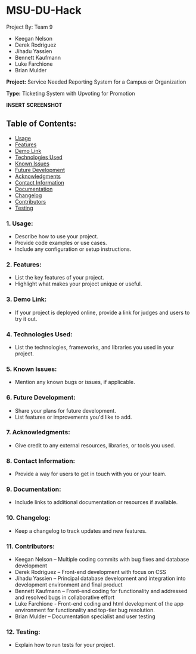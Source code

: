 # MSU-DU-Hack
Project By: Team 9
- Keegan Nelson
- Derek Rodriguez
- Jihadu Yassien
- Bennett Kaufmann
- Luke Farchione
- Brian Mulder

**Project:**
Service Needed Reporting System for a Campus or Organization

**Type:**
Ticketing System with Upvoting for Promotion

**INSERT SCREENSHOT**

## Table of Contents:
  - [Usage](#1-usage)
  - [Features](#2-features)
  - [Demo Link](#3-demo-link)
  - [Technologies Used](#4-technologies-used)
  - [Known Issues](#5-known-issues)
  - [Future Development](#6-future-development)
  - [Acknowledgments](#7-acknowledgments)
  - [Contact Information](#8-contact-information)
  - [Documentation](#9-documentation)
  - [Changelog](#10-changelog)
  - [Contributors](#11-contributors)
  - [Testing](#12-testing)

### 1. Usage:
 - Describe how to use your project.
 - Provide code examples or use cases.
 - Include any configuration or setup instructions.

### 2. Features:
 - List the key features of your project.
 - Highlight what makes your project unique or useful.

### 3. Demo Link:
 - If your project is deployed online, provide a link for judges and users to try it out.

### 4. Technologies Used:
 - List the technologies, frameworks, and libraries you used in your project.

### 5. Known Issues:
 - Mention any known bugs or issues, if applicable.

### 6. Future Development:
 - Share your plans for future development.
 - List features or improvements you'd like to add.

### 7. Acknowledgments:
 - Give credit to any external resources, libraries, or tools you used.

### 8. Contact Information:
 - Provide a way for users to get in touch with you or your team.

### 9. Documentation:
 - Include links to additional documentation or resources if available.

### 10. Changelog:
 - Keep a changelog to track updates and new features.

### 11. Contributors:
- Keegan Nelson – Multiple coding commits with bug fixes and database development
- Derek Rodriguez – Front-end development with focus on CSS 
- Jihadu Yassien – Principal database development and integration into development environment and final product
- Bennett Kaufmann – Front-end coding for functionality and addressed and resolved bugs in collaborative effort
- Luke Farchione - Front-end coding and html development of the app environment for functionality and top-tier bug resolution.  
- Brian Mulder – Documentation specialist and user testing

### 12. Testing:
 - Explain how to run tests for your project.
